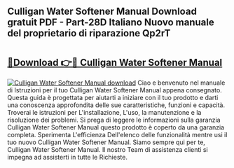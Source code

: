 ## Culligan Water Softener Manual Download gratuit PDF - Part-28D Italiano Nuovo manuale del proprietario di riparazione Qp2rT

# <h2><a href="http://dfdlgwq.blite.top/?on=Culligan+Water+Softener+Manual">🔗Download 👉🔴 Culligan Water Softener Manual</a></h2>

[![Culligan Water Softener Manual download](https://i.imgur.com/lujVjoI.png)](http://dfdlgwq.blite.top/?on=Culligan+Water+Softener+Manual)
Ciao e benvenuto nel manuale di Istruzioni per il tuo Culligan Water Softener Manual appena consegnato. Questa guida è progettata per aiutarti a iniziare con il tuo prodotto e darti una conoscenza approfondita delle sue caratteristiche, funzioni e capacità. Troverai le istruzioni per L'installazione, L'uso, la manutenzione e la risoluzione dei problemi. Si prega di leggere le informazioni sulla garanzia Culligan Water Softener Manual questo prodotto è coperto da una garanzia completa. Sperimenta L'efficienza Dell'elenco delle funzionalità mentre usi il tuo nuovo Culligan Water Softener Manual. Siamo sempre qui per te, Culligan Water Softener Manual. Il nostro Team di assistenza clienti si impegna ad assisterti in tutte le Richieste.
